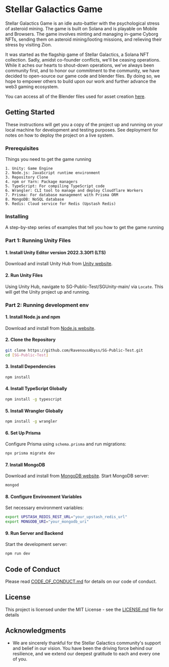 # Stellar Galactics Game

Stellar Galactics Game is an idle auto-battler with the psychological stress of asteroid mining. The game is built on Solana and is playable on Mobile and Browsers. The game involves minting and managing in-game Cyborg NFTs, sending them on asteroid mining/looting missions, and relieving their stress by visiting Zion. 

It was started as the flagship game of Stellar Galactics, a Solana NFT collection. Sadly, amidst co-founder conflicts, we'll be ceasing operations. While it aches our hearts to shout-down operations, we’ve always been community first, and to honor our commitment to the community, we have decided to open-source our game code and blender files. By doing so, we hope to empower others to build upon our work and further advance the web3 gaming ecosystem.

You can access all of the Blender files used for asset creation [here](https://drive.google.com/drive/folders/1QFpQHApEZSufYxGNhFtJ8M9XsO4lcPL0?usp=sharing).

## Getting Started

These instructions will get you a copy of the project up and running on your local machine for development and testing purposes. See deployment for notes on how to deploy the project on a live system.

### Prerequisites

Things you need to get the game running

```
1. Unity: Game Engine
2. Node.js: JavaScript runtime environment
3. Repository Clone
4. npm or Yarn: Package managers
5. TypeScript: For compiling TypeScript code
6. Wrangler: CLI tool to manage and deploy Cloudflare Workers
7. Prisma: For database management with Prisma ORM
8. MongoDB: NoSQL database
9. Redis: Cloud service for Redis (Upstash Redis)
```

### Installing

A step-by-step series of examples that tell you how to get the game running

### Part 1: Running Unity Files
#### 1. Install Unity Editor version 2022.3.30f1 (LTS)
Download and install Unity Hub from [Unity website](https://unity.com/download).

#### 2. Run Unity Files
Using Unity Hub, navigate to SG-Public-Test/SGUnity-main/ via `Locate`. This will get the Unity project up and running.


### Part 2: Running development env
#### 1. Install Node.js and npm
Download and install from [Node.js website](https://nodejs.org/).

#### 2. Clone the Repository
```sh
git clone https://github.com/RavenousAbyss/SG-Public-Test.git
cd [SG-Public-Test]
```

#### 3. Install Dependencies
```sh
npm install
```

#### 4. Install TypeScript Globally
```sh
npm install -g typescript
```

#### 5. Install Wrangler Globally
```sh
npm install -g wrangler
```

#### 6. Set Up Prisma
Configure Prisma using `schema.prisma` and run migrations:
```sh
npx prisma migrate dev
```

#### 7. Install MongoDB
Download and install from [MongoDB website](https://www.mongodb.com/try/download/community). 
Start MongoDB server:
```sh
mongod
```

#### 8. Configure Environment Variables
Set necessary environment variables:
```sh
export UPSTASH_REDIS_REST_URL="your_upstash_redis_url"
export MONGODB_URI="your_mongodb_uri"
```

#### 9. Run Server and Backend
Start the development server:
```sh
npm run dev
```


## Code of Conduct

Please read [CODE_OF_CONDUCT.md](CODE_OF_CONDUCT.md) for details on our code of conduct.


## License

This project is licensed under the MIT License - see the [LICENSE.md](LICENSE.md) file for details

## Acknowledgments

*  We are sincerely thankful for the Stellar Galactics community's support and belief in our vision. You have been the driving force behind our resilience, and we extend our deepest gratitude to each and every one of you.

